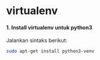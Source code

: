# virtualenv

#### 1. Install virtualenv untuk python3

Jalankan sintaks berikut:

```bash
sudo apt-get install python3-venv
```
